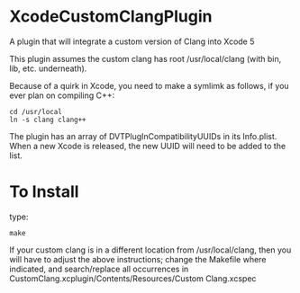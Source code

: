 XcodeCustomClangPlugin
======================

A plugin that will integrate a custom version of Clang into Xcode 5

This plugin assumes the custom clang has root /usr/local/clang (with bin, lib, etc. underneath).

Because of a quirk in Xcode, you need to make a symlimk as follows, if you ever plan on compiling C++:

    cd /usr/local
    ln -s clang clang++

The plugin has an array of DVTPlugInCompatibilityUUIDs in its Info.plist. When a new Xcode is released, the new UUID will need to be added to the list.

To Install
==========

type: 

    make

If your custom clang is in a different location from /usr/local/clang, then you will have to adjust the above instructions; change the Makefile where indicated, and search/replace all occurrences in CustomClang.xcplugin/Contents/Resources/Custom Clang.xcspec
